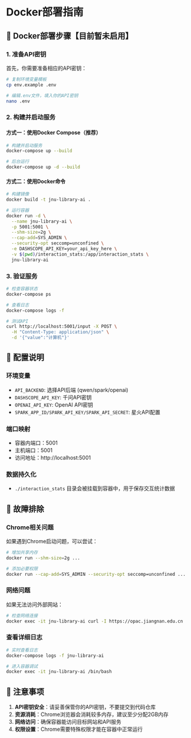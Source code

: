 # Docker部署指南

## 🐳 Docker部署步骤【目前暂未启用】

### 1. 准备API密钥
首先，你需要准备相应的API密钥：

```bash
# 复制环境变量模板
cp env.example .env

# 编辑.env文件，填入你的API密钥
nano .env
```

### 2. 构建并启动服务

#### 方式一：使用Docker Compose（推荐）
```bash
# 构建并启动服务
docker-compose up --build

# 后台运行
docker-compose up -d --build
```

#### 方式二：使用Docker命令
```bash
# 构建镜像
docker build -t jnu-library-ai .

# 运行容器
docker run -d \
  --name jnu-library-ai \
  -p 5001:5001 \
  --shm-size=2g \
  --cap-add=SYS_ADMIN \
  --security-opt seccomp=unconfined \
  -e DASHSCOPE_API_KEY=your_api_key_here \
  -v $(pwd)/interaction_stats:/app/interaction_stats \
  jnu-library-ai
```

### 3. 验证服务
```bash
# 检查容器状态
docker-compose ps

# 查看日志
docker-compose logs -f

# 测试API
curl http://localhost:5001/input -X POST \
  -H "Content-Type: application/json" \
  -d '{"value":"计算机"}'
```

## 🔧 配置说明

### 环境变量
- `API_BACKEND`: 选择API后端 (qwen/spark/openai)
- `DASHSCOPE_API_KEY`: 千问API密钥
- `OPENAI_API_KEY`: OpenAI API密钥  
- `SPARK_APP_ID/SPARK_API_KEY/SPARK_API_SECRET`: 星火API配置

### 端口映射
- 容器内端口：5001
- 主机端口：5001
- 访问地址：http://localhost:5001

### 数据持久化
- `./interaction_stats` 目录会被挂载到容器中，用于保存交互统计数据

## 🐛 故障排除

### Chrome相关问题
如果遇到Chrome启动问题，可以尝试：
```bash
# 增加共享内存
docker run --shm-size=2g ...

# 添加必要权限
docker run --cap-add=SYS_ADMIN --security-opt seccomp=unconfined ...
```

### 网络问题
如果无法访问外部网站：
```bash
# 检查网络连接
docker exec -it jnu-library-ai curl -I https://opac.jiangnan.edu.cn
```

### 查看详细日志
```bash
# 实时查看日志
docker-compose logs -f jnu-library-ai

# 进入容器调试
docker exec -it jnu-library-ai /bin/bash
```

## 📝 注意事项

1. **API密钥安全**：请妥善保管你的API密钥，不要提交到代码仓库
2. **资源消耗**：Chrome浏览器会消耗较多内存，建议至少分配2GB内存
3. **网络访问**：确保容器能访问目标网站和API服务
4. **权限设置**：Chrome需要特殊权限才能在容器中正常运行
